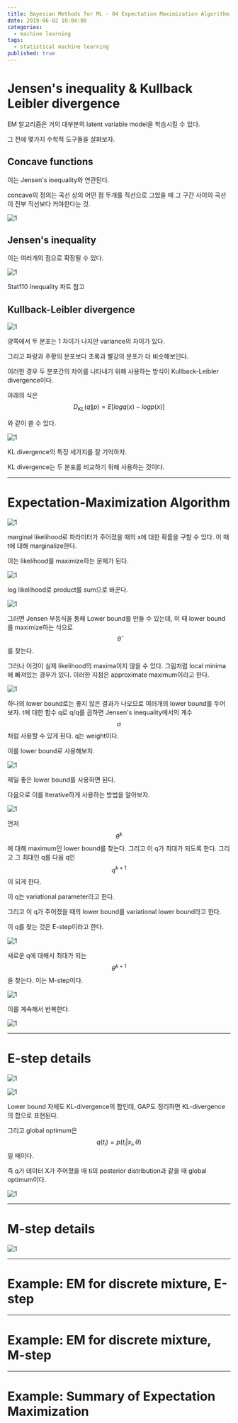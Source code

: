 ```yaml
---
title: Bayesian Methods for ML - 04 Expectation Maximization Algorithm
date: 2019-06-02 10:04:00
categories:
  - machine learning
tags:
  - statistical machine learning
published: true
---
```


# Jensen's inequality & Kullback Leibler divergence

EM 알고리즘은 거의 대부분의 latent variable model을 학습시킬 수 있다.

그 전에 몇가지 수학적 도구들을 살펴보자.

## Concave functions

이는 Jensen's inequality와 연관된다.

concave의 정의는 곡선 상의 어떤 점 두개를 직선으로 그었을 때 그 구간 사이의 곡선이 전부 직선보다 커야한다는 것.

![1](/assets/figures/ML/BM/401.JPG)

## Jensen's inequality

이는 여러개의 점으로 확장될 수 있다.

![1](/assets/figures/ML/BM/402.JPG)

Stat110 Inequality 파트 참고

## Kullback-Leibler divergence

![1](/assets/figures/ML/BM/403.JPG)

양쪽에서 두 분포는 1 차이가 나지만 variance의 차이가 있다.

그리고 파랑과 주황의 분포보다 초록과 빨강의 분포가 더 비슷해보인다.

이러한 경우 두 분포간의 차이를 나타내기 위해 사용하는 방식이 Kullback-Leibler divergence이다.

아래의 식은 $$D_{KL}(q\|p) = E[log q(x) - log p(x)]$$

와 같이 쓸 수 있다.

![1](/assets/figures/ML/BM/404.JPG)

KL divergence의 특징 세가지를 잘 기억하자.

KL divergence는 두 분포를 비교하기 위해 사용하는 것이다.

---

# Expectation-Maximization Algorithm

![1](/assets/figures/ML/BM/405.JPG)

marginal likelihood로 파라미터가 주어졌을 때의 x에 대한 확률을 구할 수 있다. 이 때 t에 대해 marginalize한다.

이는 likelihood를 maximize하는 문제가 된다.

![1](/assets/figures/ML/BM/406.JPG)

log likelihood로 product를 sum으로 바꾼다.

![1](/assets/figures/ML/BM/407.JPG)

그러면 Jensen 부등식을 통해 Lower bound를 만들 수 있는데, 이 때 lower bound를 maximize하는 식으로 $$\hat{\theta}$$를 찾는다.

그러나 이것이 실제 likelihood의 maxima이지 않을 수 있다. 그림처럼 local minima에 빠져있는 경우가 있다. 이러한 지점은 approximate maximum이라고 한다.

![1](/assets/figures/ML/BM/408.JPG)

하나의 lower bound로는 좋지 않은 결과가 나오므로 여러개의 lower bound를 두어보자. t에 대한 함수 q로 q/q를 곱하면 Jensen's inequality에서의 계수 $$\alpha$$처럼 사용할 수 있게 된다. q는 weight이다.

이를 lower bound로 사용해보자.

![1](/assets/figures/ML/BM/409.JPG)

제일 좋은 lower bound를 사용하면 된다.

다음으로 이를 Iterative하게 사용하는 방법을 알아보자.

![1](/assets/figures/ML/BM/410.JPG)

먼저 $$\theta^k$$에 대해 maximum인 lower bound를 찾는다. 그리고 이 q가 최대가 되도록 한다. 그리고 그 최대인 q를 다음 q인 $$q^{k+1}$$이 되게 한다.

이 q는 variational parameter라고 한다.

그리고 이 q가 주어졌을 때의 lower bound를 variational lower bound라고 한다.

이 q를 찾는 것은 E-step이라고 한다.

![1](/assets/figures/ML/BM/411.JPG)

새로운 q에 대해서 최대가 되는 $$\theta^{k+1}$$을 찾는다. 이는 M-step이다.

![1](/assets/figures/ML/BM/412.JPG)

이를 계속해서 반복한다.

![1](/assets/figures/ML/BM/413.JPG)

---

# E-step details

![1](/assets/figures/ML/BM/414.JPG)

![1](/assets/figures/ML/BM/415.JPG)

Lower bound 자체도 KL-divergence의 합인데, GAP도 정리하면 KL-divergence의 합으로 표현된다.

그리고 global optimum은 $$q(t_i)=p(t_i|x_i, \theta)$$일 때이다.

즉 q가 데이터 X가 주어졌을 때 ti의 posterior distribution과 같을 때 global optimum이다.

![1](/assets/figures/ML/BM/416.JPG)

---

# M-step details

![1](/assets/figures/ML/BM/417.JPG)

---

# Example: EM for discrete mixture, E-step

---

# Example: EM for discrete mixture, M-step

---

# Example: Summary of Expectation Maximization
